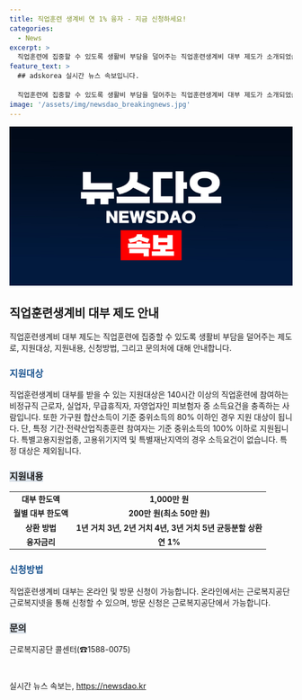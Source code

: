 ```yaml
---
title: 직업훈련 생계비 연 1% 융자 - 지금 신청하세요!
categories:
  - News
excerpt: >
  직업훈련에 집중할 수 있도록 생활비 부담을 덜어주는 직업훈련생계비 대부 제도가 소개되었습니다. 140시간 이상의 비정규직 근로자, 실업자, 무급휴직자, 자영업자 등이 지원대상이며, 가구원 합산소득이 중위소득의 80% 이하인 자가 해당됩니다. 1인당 대부 한도액은 1,000만 원으로 연 1%의 융자금리와 함께 1년~3년의 기간으로 균등분할 상환됩니다. 온라인 및 방문 신청이 가능하며, 자세한 사항은 근로복지공단으로 문의할 수 있습니다.
feature_text: >
  ## adskorea 실시간 뉴스 속보입니다.

  직업훈련에 집중할 수 있도록 생활비 부담을 덜어주는 직업훈련생계비 대부 제도가 소개되었습니다. 140시간 이상의 비정규직 근로자, 실업자, 무급휴직자, 자영업자 등이 지원대상이며, 가구원 합산소득이 중위소득의 80% 이하인 자가 해당됩니다. 1인당 대부 한도액은 1,000만 원으로 연 1%의 융자금리와 함께 1년~3년의 기간으로 균등분할 상환됩니다. 온라인 및 방문 신청이 가능하며, 자세한 사항은 근로복지공단으로 문의할 수 있습니다.
image: '/assets/img/newsdao_breakingnews.jpg'
---
```


<p><img src="/assets/img/newsdao_breakingnews.jpg" alt="adskorea 속보" /></p>

<h2 data-ke-size="size26">직업훈련생계비 대부 제도 안내</h2>

<p data-ke-size="size16">직업훈련생계비 대부 제도는 직업훈련에 집중할 수 있도록 생활비 부담을 덜어주는 제도로, 지원대상, 지원내용, 신청방법, 그리고 문의처에 대해 안내합니다.</p>

<h3><b><span style="color: #1a5490;">지원대상</span></b></h3>

<p data-ke-size="size16">
   직업훈련생계비 대부를 받을 수 있는 지원대상은 140시간 이상의 직업훈련에 참여하는 비정규직 근로자, 실업자, 무급휴직자, 자영업자인 피보험자 중 소득요건을 충족하는 사람입니다. 또한 가구원 합산소득이 기준 중위소득의 80% 이하인 경우 지원 대상이 됩니다. 단, 특정 기간·전략산업직종훈련 참여자는 기준 중위소득의 100% 이하로 지원됩니다. 특별고용지원업종, 고용위기지역 및 특별재난지역의 경우 소득요건이 없습니다. 특정 대상은 제외됩니다.
 </p>

<h3><b><span style="background-color: #21538527;">지원내용</span></b></h3>

<table>
   <tbody>
      <tr>
         <td style="text-align: center; height: 17px;"><b>대부 한도액</b></td>
         <td style="text-align: center; height: 17px;"><b>1,000만 원</b></td>
      </tr>
      <tr>
         <td style="text-align: center; height: 17px;"><b>월별 대부 한도액</b></td>
         <td style="text-align: center; height: 17px;"><b>200만 원(최소 50만 원)</b></td>
      </tr>
      <tr>
         <td style="text-align: center; height: 17px;"><b>상환 방법</b></td>
         <td style="text-align: center; height: 17px;"><b>1년 거치 3년, 2년 거치 4년, 3년 거치 5년 균등분할 상환</b></td>
      </tr>
      <tr>
         <td style="text-align: center; height: 17px;"><b>융자금리</b></td>
         <td style="text-align: center; height: 17px;"><b>연 1%</b></td>
      </tr>
   </tbody>
</table>

<h3><b><span style="color: #1a5490;">신청방법</span></b></h3>

<p data-ke-size="size16">
   직업훈련생계비 대부는 온라인 및 방문 신청이 가능합니다. 온라인에서는 근로복지공단 근로복지넷을 통해 신청할 수 있으며, 방문 신청은 근로복지공단에서 가능합니다.
</p>

<h3><b><span style="background-color: #21538527;">문의</span></b></h3>

<p data-ke-size="size16">
   근로복지공단 콜센터(☎1588-0075)
</p>

<p data-ke-size="size16">&nbsp;</p>
실시간 뉴스 속보는, <a href="https://newsdao.kr" rel="dofollow">https://newsdao.kr</a>



